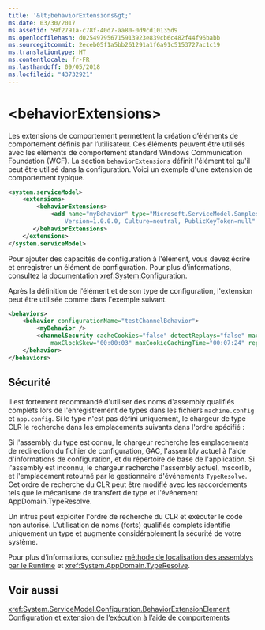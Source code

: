 ```yaml
---
title: '&lt;behaviorExtensions&gt;'
ms.date: 03/30/2017
ms.assetid: 59f2791a-c78f-40d7-aa80-0d9cd10135d9
ms.openlocfilehash: d025497956715913923e839cb6c482f44f96babb
ms.sourcegitcommit: 2eceb05f1a5bb261291a1f6a91c5153727ac1c19
ms.translationtype: HT
ms.contentlocale: fr-FR
ms.lasthandoff: 09/05/2018
ms.locfileid: "43732921"
---
```

# <a name="ltbehaviorextensionsgt"></a>&lt;behaviorExtensions&gt;
Les extensions de comportement permettent la création d’éléments de comportement définis par l’utilisateur. Ces éléments peuvent être utilisés avec les éléments de comportement standard Windows Communication Foundation (WCF). La section `behaviorExtensions` définit l'élément tel qu'il peut être utilisé dans la configuration. Voici un exemple d'une extension de comportement typique.  
  
```xml  
<system.serviceModel>  
    <extensions>  
        <behaviorExtensions>  
            <add name="myBehavior" type="Microsoft.ServiceModel.Samples.MyBehaviorSection, MyBehavior,  
                Version=1.0.0.0, Culture=neutral, PublicKeyToken=null" />  
       </behaviorExtensions>  
    </extensions>  
</system.serviceModel>  
```  
  
 Pour ajouter des capacités de configuration à l'élément, vous devez écrire et enregistrer un élément de configuration. Pour plus d'informations, consultez la documentation <xref:System.Configuration>.  
  
 Après la définition de l'élément et de son type de configuration, l'extension peut être utilisée comme dans l'exemple suivant.  
  
```xml  
<behaviors>  
    <behavior configurationName="testChannelBehavior">  
        <myBehavior />  
        <channelSecurity cacheCookies="false" detectReplays="false" maxCachedNonces="9"  
            maxClockSkew="00:00:03" maxCookieCachingTime="00:07:24" replayWindow="00:07:22.2190000" />  
    </behavior>  
</behaviors>  
```  
  
## <a name="security"></a>Sécurité  
 Il est fortement recommandé d'utiliser des noms d'assembly qualifiés complets lors de l'enregistrement de types dans les fichiers `machine.config` et `app.config`. Si le type n'est pas défini uniquement, le chargeur de type CLR le recherche dans les emplacements suivants dans l'ordre spécifié :  
  
 Si l'assembly du type est connu, le chargeur recherche les emplacements de redirection du fichier de configuration, GAC, l'assembly actuel à l'aide d'informations de configuration, et du répertoire de base de l'application. Si l'assembly est inconnu, le chargeur recherche l'assembly actuel, mscorlib, et l'emplacement retourné par le gestionnaire d'événements `TypeResolve`. Cet ordre de recherche du CLR peut être modifié avec les raccordements tels que le mécanisme de transfert de type et l'événement AppDomain.TypeResolve.  
  
 Un intrus peut exploiter l'ordre de recherche du CLR et exécuter le code non autorisé. L'utilisation de noms (forts) qualifiés complets identifie uniquement un type et augmente considérablement la sécurité de votre système.  
  
 Pour plus d’informations, consultez [méthode de localisation des assemblys par le Runtime](https://go.microsoft.com/fwlink/?LinkId=95336) et <xref:System.AppDomain.TypeResolve>.  
  
## <a name="see-also"></a>Voir aussi  
 <xref:System.ServiceModel.Configuration.BehaviorExtensionElement>  
 [Configuration et extension de l’exécution à l’aide de comportements](../../../../../docs/framework/wcf/extending/configuring-and-extending-the-runtime-with-behaviors.md)
